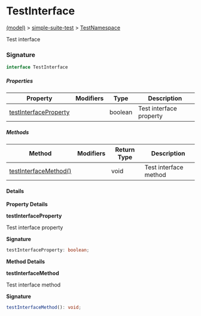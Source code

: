 
# TestInterface

[(model)](docs/index) &gt; [simple-suite-test](docs/simple-suite-test) &gt; [TestNamespace](docs/simple-suite-test/testnamespace)

Test interface

### Signature

```typescript
interface TestInterface 
```

##### Properties

|  Property | Modifiers | Type | Description |
|  --- | --- | --- | --- |
|  [testInterfaceProperty](docs/simple-suite-test/testnamespace/testinterface#testinterfaceproperty-PropertySignature) |  | boolean | Test interface property |

##### Methods

|  Method | Modifiers | Return Type | Description |
|  --- | --- | --- | --- |
|  [testInterfaceMethod()](docs/simple-suite-test/testnamespace/testinterface#testinterfacemethod-MethodSignature) |  | void | Test interface method |

#### Details

<b>Property Details</b>

<b>testInterfaceProperty</b>

Test interface property

<b>Signature</b>

```typescript
testInterfaceProperty: boolean;
```

<b>Method Details</b>

<b>testInterfaceMethod</b>

Test interface method

<b>Signature</b>

```typescript
testInterfaceMethod(): void;
```
